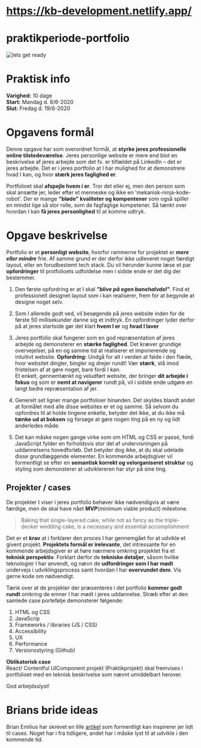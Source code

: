 # https://kb-development.netlify.app/
# praktikperiode-portfolio

![lets get ready](https://github.com/rts-cmk-opgaver/praktikperiode-portfolio/blob/master/lets-get-ready-to-rumble.jpg "lets get ready")


# Praktisk info

**Varighed:** 10 dage<br>
**Start:** Mandag d. 8/6-2020<br>
**Slut:** Fredag d. 19/6-2020<br>


# Opgavens formål

Denne opgave har som overordnet formål, at **styrke jeres professionelle online tilstedeværelse**. Jeres personlige website er mere end blot en beskrivelse af jeres arbejde som det fx. er tilfældet på LinkedIn – det er jeres arbejde. Det er i jeres portfolio at I har mulighed for at demonstrere hvad I kan, og hvor **stærk jeres faglighed er**.

Portfolioet skal **afspejle hvem i er**. Tror det eller ej, men den person som skal ansætte jer, leder efter et menneske og ikke en 'mekanisk-ninja-kode-robot'. Der er mange **"bløde" kvaliteter og kompentener** som også spiller en mindst lige så stor rolle, som de fagfaglige kompetener. Så tænkt over hvordan I kan **få jeres personlighed** til at komme udtryk.


# Opgave beskrivelse

Portfolio er et **personligt website**, hvorfor rammerne for projektet er ***mere eller mindre*** frie. Af samme grund er der derfor ikke udleveret noget færdigt layout, eller en forudbestemt tech stack. 
Du vil herunder kunne læse et par **opfordringer** til protfolioets udfoldelse men i sidste ende er det dig der bestemmer. 

1.   Den første opfordring er at I skal ***"blive på egen banehalvdel"***. Find et professionelt designet layout som i kan realiserer, frem for at begynde at designe noget selv.

2.   Som I allerede godt ved, vil besøgende på jeres website inden for de første 50 millisekunder danne sig et indtryk. En opfordringer lyder derfor på at jeres startside gør det klart **hvem I er** og **hvad I laver**

3.   Jeres portfolio skal fungerer som en god repræsentation af jeres arbejde og demonsterer en **stærke faglighed**. Det kræver grundige overvejelser, på en og samme tid at realiserer et imponerende og intuitivt website. 
**Opfordring:** Undgå for alt i verden at falde i den flæde, hvor websitet dingler, bingler og drejer rundt! Vær **stærk**, stå imod fristelsen af at gøre noget, bare fordi I kan.<br>
Et enkelt, gennemtænkt og veludført website, der bringer **dit arbejde i fokus** og som er **nemt at navigerer** rundt på, vil i sidste ende udgøre en langt bedre repræsentation af jer.

4.   Generelt set ligner mange portfolioer hinanden. Det skyldes blandt andet at formålet med alle disse websites er et og samme. Så selvom du opfordres til at holde tingene enkelte, betyder det ikke, at du ikke må **tænke ud at boksen** og forsøge at gøre nogen ting på en ny og lidt anderledes måde.

5.   Det kan måske nogen gange virke som om HTML og CSS er passé, fordi JavaScript fylder en forholdsvis stor del af undervisningen på uddannelsens hovedforløb. Det betyder dog ikke, at du skal udelade disse grundlæggende elementer. En kommende arbejdsgiver vil formentligt se efter en **semantisk korrekt og velorganiseret struktur** og styling som demonsterer at udviklereren har styr på sine ting.


## Projekter / cases
De projekter I viser i jeres portfolio behøver ikke nødvendigvis at være færdige, men de skal have nået **MVP**(minimum viable product) milestone. 

> Baking that single-layered cake, while not as fancy as the triple-decker wedding cake, is a necessary and essential accomplishment

Det er et **krav** at i forklarer den proces I har gennemgået for at udvikle et givent projekt. **Projektets formål er irelevante**, det intressante for en kommende arbejdsgiver er at høre nærmere omkring projektet fra et **teknisk perspektiv**. Forklart derfor de **tekniske detaljer**, såsom hvilke teknologier I har anvendt, og nævn de **udfordringer som I har mødt** undervejs i udviklingsprocess samt hvordan I har **overvundet dem**. Vis gerne kode om nødvendigt.

Tænk over at de projekter der præsenteres i det portfolio **kommer godt rundt** omkring de emner I har mødt i jeres uddannelse. Stræb efter at den samlede case portefølje demonsterer følgende: 

1.   HTML og CSS 
2.   JavaScrip
3.   Frameworks / libraries (JS / CSS)
4.   Accessibility 
5.   UX
6.   Performance
7.   Versionsstyring (Github)

**Oblikatorisk case**<br>
React/ Contentful UIComponent projekt (Praktikprojekt) skal fremvises i portfolioet med en teknisk beskrivelse som nævnt umiddelbart herover.

God arbejdsslyst!

# Brians bride ideas
Brian Emilius har skrevet en lille [artikel](https://www.brianemilius.com/portfolio-ideas/)
 som formentligt kan inspirerer jer lidt til cases. Noget har i fra tidligere, andet har i måske lyst til at udvikle i den kommende tid.

